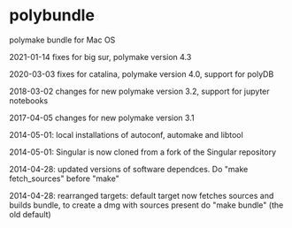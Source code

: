 polybundle
==========

polymake bundle for Mac OS

2021-01-14 fixes for big sur, polymake version 4.3

2020-03-03 fixes for catalina, polymake version 4.0, support for polyDB

2018-03-02 changes for new polymake version 3.2, support for jupyter notebooks

2017-04-05 changes for new polymake version 3.1

2014-05-01: local installations of autoconf, automake and libtool

2014-05-01: Singular is now cloned from a fork of the Singular repository

2014-04-28: updated versions of software dependces. Do "make fetch_sources" before "make"

2014-04-28: rearranged targets: default target now fetches sources and builds bundle, to create a dmg with sources present do "make bundle" (the old default)
